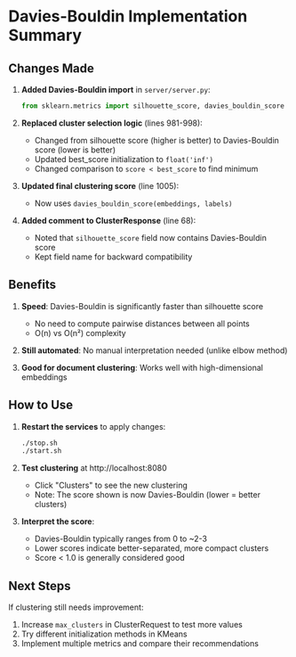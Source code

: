 # Davies-Bouldin Implementation Summary

## Changes Made

1. **Added Davies-Bouldin import** in `server/server.py`:
   ```python
   from sklearn.metrics import silhouette_score, davies_bouldin_score
   ```

2. **Replaced cluster selection logic** (lines 981-998):
   - Changed from silhouette score (higher is better) to Davies-Bouldin score (lower is better)
   - Updated best_score initialization to `float('inf')`
   - Changed comparison to `score < best_score` to find minimum

3. **Updated final clustering score** (line 1005):
   - Now uses `davies_bouldin_score(embeddings, labels)`

4. **Added comment to ClusterResponse** (line 68):
   - Noted that `silhouette_score` field now contains Davies-Bouldin score
   - Kept field name for backward compatibility

## Benefits

1. **Speed**: Davies-Bouldin is significantly faster than silhouette score
   - No need to compute pairwise distances between all points
   - O(n) vs O(n²) complexity

2. **Still automated**: No manual interpretation needed (unlike elbow method)

3. **Good for document clustering**: Works well with high-dimensional embeddings

## How to Use

1. **Restart the services** to apply changes:
   ```bash
   ./stop.sh
   ./start.sh
   ```

2. **Test clustering** at http://localhost:8080
   - Click "Clusters" to see the new clustering
   - Note: The score shown is now Davies-Bouldin (lower = better clusters)

3. **Interpret the score**:
   - Davies-Bouldin typically ranges from 0 to ~2-3
   - Lower scores indicate better-separated, more compact clusters
   - Score < 1.0 is generally considered good

## Next Steps

If clustering still needs improvement:
1. Increase `max_clusters` in ClusterRequest to test more values
2. Try different initialization methods in KMeans
3. Implement multiple metrics and compare their recommendations